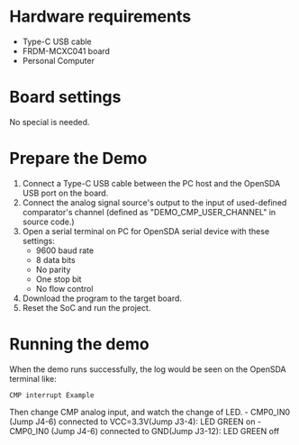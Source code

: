 Hardware requirements
===================
- Type-C USB cable
- FRDM-MCXC041 board
- Personal Computer

Board settings
============
No special is needed.

Prepare the Demo
===============
1.  Connect a Type-C USB cable between the PC host and the OpenSDA USB port on the board.
2.  Connect the analog signal source's output to the input of used-defined comparator's channel (defined as 
"DEMO_CMP_USER_CHANNEL" in source code.)
3.  Open a serial terminal on PC for OpenSDA serial device with these settings:
    - 9600 baud rate
    - 8 data bits
    - No parity
    - One stop bit
    - No flow control
4.  Download the program to the target board.
5.  Reset the SoC and run the project.

Running the demo
===============
When the demo runs successfully, the log would be seen on the OpenSDA terminal like:

~~~~~~~~~~~~~~~~~~~~~
CMP interrupt Example
~~~~~~~~~~~~~~~~~~~~~

Then change CMP analog input, and watch the change of LED.
    - CMP0_IN0 (Jump J4-6) connected to VCC=3.3V(Jump J3-4): LED GREEN on
    - CMP0_IN0 (Jump J4-6) connected to GND(Jump J3-12): LED GREEN off
